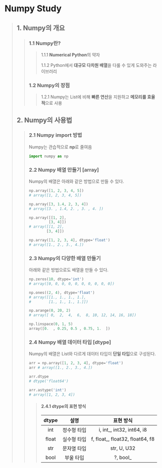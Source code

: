 # Numpy Study
> ## 1. Numpy의 개요
>> ### 1.1 Numpy란?
>>> 1.1.1 **Numerical Python**의 약자
>>>
>>> 1.1.2 Python에서 **대규모 다차원 배열**을 다룰 수 있게 도와주는 라이브러리
>> ### 1.2 Numpy의 장점
>>> 1.2.1 Numpy는 List에 비해 **빠른 연산**을 지원하고 **메모리를 효율적**으로 사용
> ## 2. Numpy의 사용법
>> ### 2.1 Numpy import 방법 
>> Numpy는 관습적으로 **np**로 줄여씀
>>```python
>>import numpy as np
>>```
>> ### 2.2 Numpy 배열 만들기 [array]
>> Numpy의 배열은 아래와 같은 방법으로 만들 수 있다.
>>```python
>>np.array([1, 2, 3, 4, 5])
>># array([1, 2, 3, 4, 5])
>>
>>np.array([3, 1.4, 2, 3, 4])
>># array([3. , 1.4, 2. , 3. , 4. ])
>>
>>np.array([[1, 2],
>>          [3, 4]])
>># array([[1, 2],
>>         [3, 4]])
>>
>>np.array([1, 2, 3, 4], dtype='float')
>># array([1., 2., 3., 4.])
>>```
>> ### 2.3 Numpy의 다양한 배열 만들기
>> 아래와 같은 방법으로도 배열을 만들 수 있다.
>> ```python
>> np.zeros(10, dtype='int')
>> # array([0, 0, 0, 0, 0, 0, 0, 0, 0, 0])
>>
>> np.ones((2, 4), dtype='float')
>> # array([[1., 1., 1., 1.],
>> #        [1., 1., 1., 1.]])
>>
>> np.arange(0, 20, 2)
>> # array([ 0,  2,  4,  6,  8, 10, 12, 14, 16, 18])
>>
>> np.linspace(0, 1, 5)
>> array([0.  , 0.25, 0.5 , 0.75, 1.  ])
>> ```
>> ### 2.4 Numpy 배열 데이터 타입 [dtype]
>> Numpy의 배열은 List와 다르게 데이터 타입이 **단일 타입**으로 구성된다.
>>```python
>>arr = np.array([1, 2, 3, 4], dtype='float')
>>arr # array([1., 2., 3., 4.])
>>
>>arr.dtype
>># dtype('float64')
>>
>>arr.astype('int')
>># array([1, 2, 3, 4])
>>```
>>
>>> #### 2.4.1 dtype의 표현 방식
>>>
>>>|dtype|설명|표현 방식|
>>>|:---:|:---:|:---:|
>>>|int|정수형 타입|i, int_, int32, int64, i8|
>>>|float|실수형 타입|f, float_, float32, float64, f8|
>>>|str|문자열 타입|str, U, U32|
>>>|bool|부울 타입|?, bool_|
